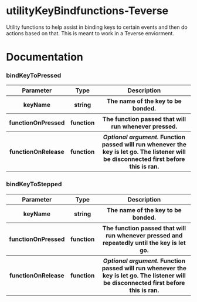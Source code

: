 # utilityKeyBindfunctions-Teverse
Utility functions to help assist in binding keys to certain events and then do actions based on that. This is meant to work in a Teverse enviorment.

# Documentation
<h3>bindKeyToPressed</h3>
<table>
	<tr>
		<th><strong>Parameter</strong></th]>
		<th><strong>Type</strong></th]>
		<th><strong>Description</strong></th]>
	</tr>
	<tr>
		<th>keyName</th>
		<th>string</th>
		<th>The name of the key to be bonded.</th]>
	</tr>
	<tr>
		<th>functionOnPressed</th]>
		<th>function</th>
		<th>The function passed that will run whenever pressed.</th]>
	</tr>
	<tr>
		<th>functionOnRelease</th]>
		<th>function</th>
		<th><i>Optional argument.</i> Function passed will run whenever the key is let go. The listener will be disconnected first before this is ran.</th]>
	</tr>
</table>

<h3>bindKeyToStepped</h3>
<table>
	<tr>
		<th><strong>Parameter</strong></th]>
		<th><strong>Type</strong></th]>
		<th><strong>Description</strong></th]>
	</tr>
	<tr>
		<th>keyName</th]>
		<th>string</th>
		<th>The name of the key to be bonded.</th]>
	</tr>
	<tr>
		<th>functionOnPressed</th]>
		<th>function</th>
		<th>The function passed that will run whenever pressed and repeatedly until the key is let go.</th]>
	</tr>
	<tr>
		<th>functionOnRelease</th]>
		<th>function</th>
		<th><i>Optional argument.</i> Function passed will run whenever the key is let go. The listener will be disconnected first before this is ran.</th]>
	</tr>
</table>

